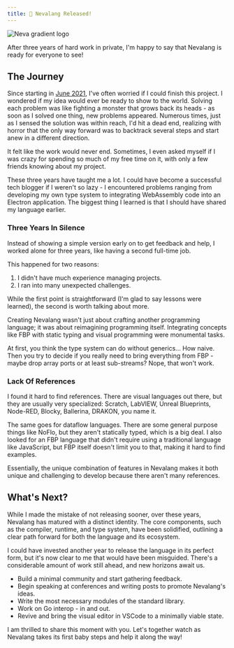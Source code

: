 ```yaml
---
title: 🎉 Nevalang Released!
---
```


![Neva gradient logo](/images/gradient.svg)

After three years of hard work in private, I'm happy to say that Nevalang is ready for everyone to see!

## The Journey

Since starting in [June 2021](https://github.com/nevalang/neva/commit/9c7c7b7c28caa6b632e674afb0a517ced875689), I've often worried if I could finish this project. I wondered if my idea would ever be ready to show to the world. Solving each problem was like fighting a monster that grows back its heads - as soon as I solved one thing, new problems appeared. Numerous times, just as I sensed the solution was within reach, I'd hit a dead end, realizing with horror that the only way forward was to backtrack several steps and start anew in a different direction.

It felt like the work would never end. Sometimes, I even asked myself if I was crazy for spending so much of my free time on it, with only a few friends knowing about my project.

These three years have taught me a lot. I could have become a successful tech blogger if I weren't so lazy - I encountered problems ranging from developing my own type system to integrating WebAssembly code into an Electron application. The biggest thing I learned is that I should have shared my language earlier.

### Three Years In Silence

Instead of showing a simple version early on to get feedback and help, I worked alone for three years, like having a second full-time job.

This happened for two reasons:

1. I didn't have much experience managing projects.
2. I ran into many unexpected challenges.

While the first point is straightforward (I'm glad to say lessons were learned), the second is worth talking about more.

Creating Nevalang wasn't just about crafting another programming language; it was about reimagining programming itself. Integrating concepts like FBP with static typing and visual programming were monumental tasks.

At first, you think the type system can do without generics... How naive. Then you try to decide if you really need to bring everything from FBP - maybe drop array ports or at least sub-streams? Nope, that won't work.

### Lack Of References

I found it hard to find references. There are visual languages out there, but they are usually very specialized: Scratch, LabVIEW, Unreal Blueprints, Node-RED, Blocky, Ballerina, DRAKON, you name it.

The same goes for dataflow languages. There are some general purpose things like NoFlo, but they aren't statically typed, which is a big deal. I also looked for an FBP language that didn't require using a traditional language like JavaScript, but FBP itself doesn't limit you to that, making it hard to find examples.

Essentially, the unique combination of features in Nevalang makes it both unique and challenging to develop because there aren't many references.

## What's Next?

While I made the mistake of not releasing sooner, over these years, Nevalang has matured with a distinct identity. The core components, such as the compiler, runtime, and type system, have been solidified, outlining a clear path forward for both the language and its ecosystem.

I could have invested another year to release the language in its perfect form, but it's now clear to me that would have been misguided. There's a considerable amount of work still ahead, and new horizons await us.

- Build a minimal community and start gathering feedback.
- Begin speaking at conferences and writing posts to promote Nevalang's ideas.
- Write the most necessary modules of the standard library.
- Work on Go interop - in and out.
- Revive and bring the visual editor in VSCode to a minimally viable state.

I am thrilled to share this moment with you. Let's together watch as Nevalang takes its first baby steps and help it along the way!
